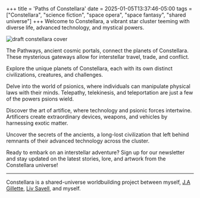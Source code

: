 +++
title = 'Paths of Constellara'
date = 2025-01-05T13:37:46-05:00
tags = ["Constellara", "science fiction", "space opera", "space fantasy", "shared universe"]
+++
Welcome to Constellara, a vibrant star cluster teeming with diverse life, advanced technology, and mystical powers. 

![draft constellara cover](/images/constellara/draft-constellara-cover.webp)

The Pathways, ancient cosmic portals, connect the planets of Constellara. These mysterious gateways allow for interstellar travel, trade, and conflict.

Explore the unique planets of Constellara, each with its own distinct civilizations, creatures, and challenges.

Delve into the world of psionics, where individuals can manipulate physical laws with their minds. Telepathy, telekinesis, and teleportation are just a few of the powers psions wield.

Discover the art of artifice, where technology and psionic forces intertwine. Artificers create extraordinary devices, weapons, and vehicles by harnessing exotic matter.

Uncover the secrets of the ancients, a long-lost civilization that left behind remnants of their advanced technology across the cluster.

Ready to embark on an interstellar adventure? Sign up for our newsletter and stay updated on the latest stories, lore, and artwork from the Constellara universe!

---

Constellara is a shared-universe worldbuilding project between myself, [J.A Gillette](https://www.authorjagillette.com/), [Liv Savell](https://lsfables.com), and myself.